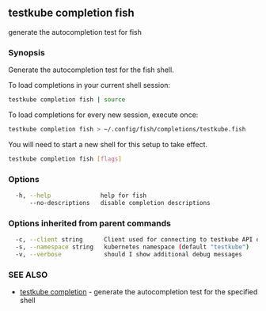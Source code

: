 ## testkube completion fish

generate the autocompletion test for fish

### Synopsis

Generate the autocompletion test for the fish shell.

To load completions in your current shell session:

```sh
testkube completion fish | source
```

To load completions for every new session, execute once:

```sh
testkube completion fish > ~/.config/fish/completions/testkube.fish
```

You will need to start a new shell for this setup to take effect.

```sh
testkube completion fish [flags]
```

### Options

```sh
  -h, --help              help for fish
      --no-descriptions   disable completion descriptions
```

### Options inherited from parent commands

```sh
  -c, --client string      Client used for connecting to testkube API one of proxy|direct (default "proxy")
  -s, --namespace string   kubernetes namespace (default "testkube")
  -v, --verbose            should I show additional debug messages
```

### SEE ALSO

* [testkube completion](testkube_completion.md)  - generate the autocompletion test for the specified shell
